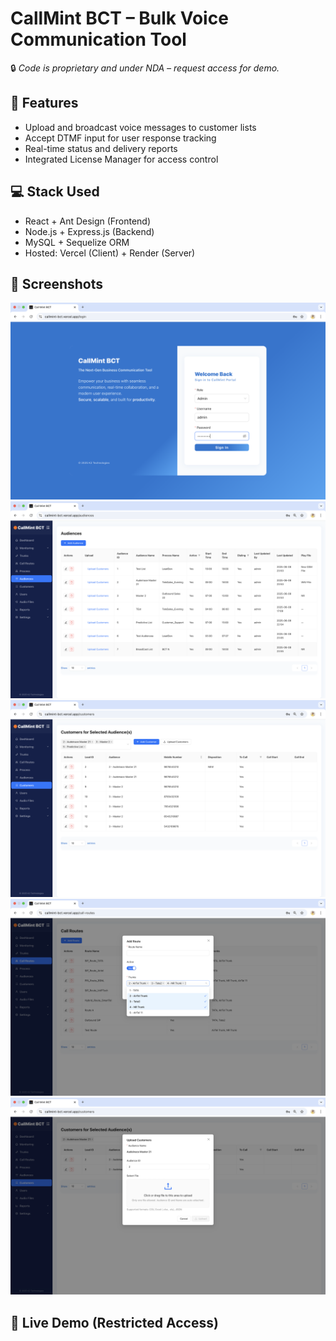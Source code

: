 # CallMint BCT – Bulk Voice Communication Tool

🔒 *Code is proprietary and under NDA – request access for demo.*

## 🔹 Features
- Upload and broadcast voice messages to customer lists
- Accept DTMF input for user response tracking
- Real-time status and delivery reports
- Integrated License Manager for access control

## 💻 Stack Used
- React + Ant Design (Frontend)
- Node.js + Express.js (Backend)
- MySQL + Sequelize ORM
- Hosted: Vercel (Client) + Render (Server)

## 📸 Screenshots
![Login](./screenshots/UserLogin.png)
![List](./screenshots/AudienceList.png)
![List](./screenshots/CustoemerList.png)
![Add](./screenshots/AddRoute.png)
![Upload](./screenshots/UploadCustomers.png)



## 🔗 Live Demo (Restricted Access)
